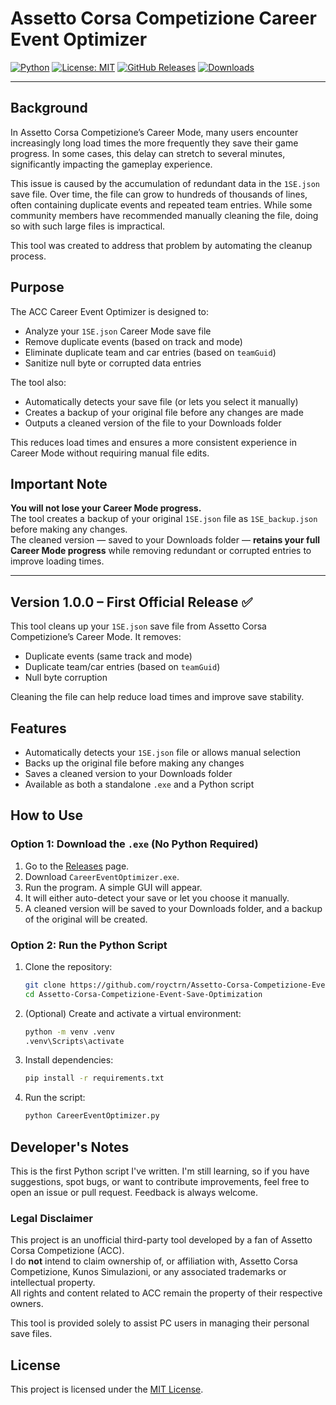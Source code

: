 # Assetto Corsa Competizione Career Event Optimizer

[![Python](https://img.shields.io/badge/Python-3.11%2B-blue?logo=python)](https://www.python.org/)
[![License: MIT](https://img.shields.io/badge/License-MIT-yellow.svg)](LICENSE)
[![GitHub Releases](https://img.shields.io/github/v/release/royctrn/Assetto-Corsa-Competizione-Event-Save-Optimization?sort=semver)](https://github.com/royctrn/Assetto-Corsa-Competizione-Event-Save-Optimization/releases)
[![Downloads](https://img.shields.io/github/downloads/royctrn/Assetto-Corsa-Competizione-Event-Save-Optimization/total?label=Downloads&color=blue)](https://github.com/royctrn/Assetto-Corsa-Competizione-Event-Save-Optimization/releases)

---

## Background

In Assetto Corsa Competizione’s Career Mode, many users encounter increasingly long load times the more frequently they save their game progress. In some cases, this delay can stretch to several minutes, significantly impacting the gameplay experience.

This issue is caused by the accumulation of redundant data in the `1SE.json` save file. Over time, the file can grow to hundreds of thousands of lines, often containing duplicate events and repeated team entries. While some community members have recommended manually cleaning the file, doing so with such large files is impractical.

This tool was created to address that problem by automating the cleanup process.


## Purpose

The ACC Career Event Optimizer is designed to:

- Analyze your `1SE.json` Career Mode save file
- Remove duplicate events (based on track and mode)
- Eliminate duplicate team and car entries (based on `teamGuid`)
- Sanitize null byte or corrupted data entries

The tool also:

- Automatically detects your save file (or lets you select it manually)
- Creates a backup of your original file before any changes are made
- Outputs a cleaned version of the file to your Downloads folder

This reduces load times and ensures a more consistent experience in Career Mode without requiring manual file edits.

## Important Note

**You will not lose your Career Mode progress.**  
The tool creates a backup of your original `1SE.json` file as `1SE_backup.json` before making any changes.  
The cleaned version — saved to your Downloads folder — **retains your full Career Mode progress** while removing redundant or corrupted entries to improve loading times.


---

## **Version 1.0.0 – First Official Release ✅** 


This tool cleans up your `1SE.json` save file from Assetto Corsa Competizione’s Career Mode. It removes:

- Duplicate events (same track and mode)
- Duplicate team/car entries (based on `teamGuid`)
- Null byte corruption

Cleaning the file can help reduce load times and improve save stability.

## Features

- Automatically detects your `1SE.json` file or allows manual selection
- Backs up the original file before making any changes
- Saves a cleaned version to your Downloads folder
- Available as both a standalone `.exe` and a Python script

## How to Use

### Option 1: Download the `.exe` (No Python Required)

1. Go to the [Releases](https://github.com/royctrn/Assetto-Corsa-Competizione-Event-Save-Optimization/releases) page.
2. Download `CareerEventOptimizer.exe`.
3. Run the program. A simple GUI will appear.
4. It will either auto-detect your save or let you choose it manually.
5. A cleaned version will be saved to your Downloads folder, and a backup of the original will be created.

### Option 2: Run the Python Script

1. Clone the repository:

    ```bash
    git clone https://github.com/royctrn/Assetto-Corsa-Competizione-Event-Save-Optimization.git
    cd Assetto-Corsa-Competizione-Event-Save-Optimization
    ```

2. (Optional) Create and activate a virtual environment:

    ```bash
    python -m venv .venv
    .venv\Scripts\activate
    ```

3. Install dependencies:

    ```bash
    pip install -r requirements.txt
    ```

4. Run the script:

    ```bash
    python CareerEventOptimizer.py
    ```

## Developer's Notes

This is the first Python script I've written. I'm still learning, so if you have suggestions, spot bugs, or want to contribute improvements, feel free to open an issue or pull request. Feedback is always welcome.

### Legal Disclaimer

This project is an unofficial third-party tool developed by a fan of Assetto Corsa Competizione (ACC).  
I do **not** intend to claim ownership of, or affiliation with, Assetto Corsa Competizione, Kunos Simulazioni, or any associated trademarks or intellectual property.  
All rights and content related to ACC remain the property of their respective owners.  

This tool is provided solely to assist PC users in managing their personal save files.


## License

This project is licensed under the [MIT License](LICENSE).
